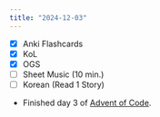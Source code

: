 ```yaml
---
title: "2024-12-03"
---
```


- [x] Anki Flashcards
- [x] KoL
- [x] OGS
- [ ] Sheet Music (10 min.)
- [ ] Korean (Read 1 Story)

* Finished day 3 of [Advent of Code](https://adventofcode.com).